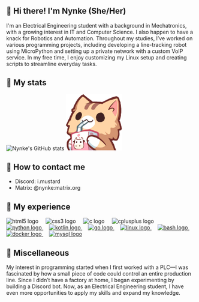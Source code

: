 ## 🩵 Hi there! I'm Nynke (She/Her)
I'm an Electrical Engineering student with a background in Mechatronics, with a growing interest in IT and Computer Science. I also happen to have a knack for Robotics and Automation.
Throughout my studies, I’ve worked on various programming projects, including developing a line-tracking robot using MicroPython and setting up a private network with a custom VoIP service.
In my free time, I enjoy customizing my Linux setup and creating scripts to streamline everyday tasks.

## 🩷 My stats
![Nynke's GitHub stats](https://github-readme-stats.vercel.app/api?username=Mustard4868&show_icons=true&theme=tokyonight)
<img src="https://raw.githubusercontent.com/Mustard4868/Mustard4868/main/neko-sip.png" width="150" alt="Cat taking a sippy sticker">

## 🤍 How to contact me
* Discord: i.mustard
* Matrix: @nynke:matrix.org

## 🩷 My experience
<div align="left">
  <img src="https://cdn.jsdelivr.net/gh/devicons/devicon/icons/html5/html5-original.svg" height="40" alt="html5 logo"  />
  <img width="12" />
  <img src="https://cdn.jsdelivr.net/gh/devicons/devicon/icons/css3/css3-original.svg" height="40" alt="css3 logo"  />
  <img width="12" />
  <img src="https://cdn.jsdelivr.net/gh/devicons/devicon/icons/c/c-original.svg" height="40" alt="c logo"  />
  <img width="12" />
  <img src="https://cdn.jsdelivr.net/gh/devicons/devicon/icons/cplusplus/cplusplus-original.svg" height="40" alt="cplusplus logo"  />
  <img width="12" />
  <a href="https://www.python.org/">
    <img src="https://cdn.jsdelivr.net/gh/devicons/devicon/icons/python/python-original.svg" height="40" alt="python logo"  />
  </a>
  <img width="12" />
  <a href="https://kotlinlang.org/">
    <img src="https://cdn.jsdelivr.net/gh/devicons/devicon/icons/kotlin/kotlin-original.svg" height="40" alt="kotlin logo"  />
  </a>
  <img width="12" />
  <a href="https://go.dev/">
    <img src="https://cdn.jsdelivr.net/gh/devicons/devicon/icons/go/go-original.svg" height="40" alt="go logo"  />
  </a>
  <img width="12" />
  <a href="https://www.linux.org/">
    <img src="https://cdn.jsdelivr.net/gh/devicons/devicon/icons/linux/linux-original.svg" height="40" alt="linux logo"  />
  </a>
  <img width="12" />
  <a href="https://www.gnu.org/software/bash/">
    <img src="https://cdn.jsdelivr.net/gh/devicons/devicon/icons/bash/bash-original.svg" height="40" alt="bash logo"  />
  </a>
  <img width="12" />
  <a href="https://docker.com">
    <img src="https://cdn.jsdelivr.net/gh/devicons/devicon/icons/docker/docker-original.svg" height="40" alt="docker logo"  />
  </a>
  <img width="12" />
  <a href="https://www.mysql.com/">
    <img src="https://cdn.jsdelivr.net/gh/devicons/devicon/icons/mysql/mysql-original.svg" height="40" alt="mysql logo"  />
  </a>
</div>

## 🩵 Miscellaneous
My interest in programming started when I first worked with a PLC—I was fascinated by how a small piece of code could control an entire production line.
Since I didn’t have a factory at home, I began experimenting by building a Discord bot.
Now, as an Electrical Engineering student, I have even more opportunities to apply my skills and expand my knowledge.
